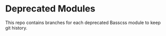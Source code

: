 # Deprecated Modules

This repo contains branches for each deprecated Basscss module to keep git history.

